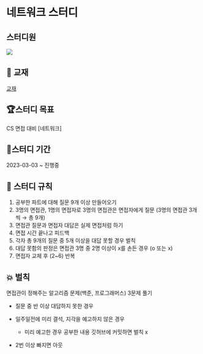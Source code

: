 # 네트워크 스터디

## 스터디원
<a href="https://github.com/minseojo/os-study/graphs/contributors">
  <img src="https://contrib.rocks/image?repo=minseojo/network-study"/>
</a> 

## 📖 교재

[교재](https://product.kyobobook.co.kr/detail/S000000559644)
 
## 🏆스터디 목표
CS 면접 대비 [네트워크]

## 📅스터디 기간
2023-03-03 ~ 진행중

## 🎯 스터디 규칙
1. 공부한 파트에 대해 질문 9개 이상 만들어오기
2. 3명의 면접관, 1명의 면접자로 3명의 면접관은 면접자에게 질문 (3명의 면접관 3개씩 → 총 9개)
3. 면접관 질문과 면접자 대답은 실제 면접처럼 하기
4. 면접 시간 끝나고 피드백
5. 각자 총 9개의 질문 중 5개 이상을 대답 못할 경우 벌칙
6. 대답 못함의 판정은 면접관 3명 중 2명 이상이 x를 손든 경우 (o 또는 x)
7. 면접자 교체 후 (2~6) 반복

## 💥 벌칙
면접관이 정해주는 알고리즘 문제(백준, 프로그래머스) 3문제 풀기
- 질문 중 반 이상 대답하지 못한 경우
- 일주일전에 미리 결석, 지각을 예고하지 않은 경우
  - 미리 예고한 경우 공부한 내용 깃허브에 커밋하면 벌칙 x

- 2번 이상 빠지면 아웃
